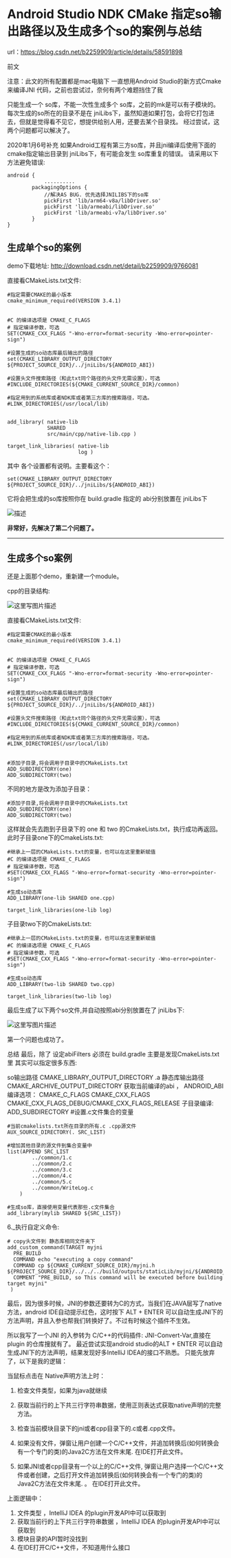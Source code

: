 # Android Studio NDK CMake 指定so输出路径以及生成多个so的案例与总结

url：https://blog.csdn.net/b2259909/article/details/58591898



前文

注意：此文的所有配置都是mac电脑下
一直想用Android Studio的新方式Cmake来编译JNI 代码，之前也尝试过，奈何有两个难题挡住了我

只能生成一个 so库，不能一次性生成多个 so库，之前的mk是可以有子模块的。
每次生成的so所在的目录不是在 jniLibs下，虽然知道如果打包，会将它打包进去，但就是觉得看不见它，想提供给别人用，还要去某个目录找。
经过尝试，这两个问题都可以解决了。

2020年1月6号补充
如果Android工程有第三方so库，并且jni编译后使用下面的cmake指定输出目录到 jniLibs下，有可能会发生 so库重复的错误。
请采用以下方法避免错误:

```
android {
 			..........
 		packagingOptions {
        	//解决AS BUG. 优先选择JNILIBS下的so库
        	pickFirst 'lib/arm64-v8a/libDriver.so'
        	pickFirst 'lib/armeabi/libDriver.so'
        	pickFirst 'lib/armeabi-v7a/libDriver.so'
   		}
}

```

## 生成单个so的案例

demo下载地址: http://download.csdn.net/detail/b2259909/9766081

直接看CMakeLists.txt文件:

```
#指定需要CMAKE的最小版本
cmake_minimum_required(VERSION 3.4.1)


#C 的编译选项是 CMAKE_C_FLAGS
# 指定编译参数，可选
SET(CMAKE_CXX_FLAGS "-Wno-error=format-security -Wno-error=pointer-sign")

#设置生成的so动态库最后输出的路径
set(CMAKE_LIBRARY_OUTPUT_DIRECTORY ${PROJECT_SOURCE_DIR}/../jniLibs/${ANDROID_ABI})

#设置头文件搜索路径（和此txt同个路径的头文件无需设置），可选
#INCLUDE_DIRECTORIES(${CMAKE_CURRENT_SOURCE_DIR}/common)

#指定用到的系统库或者NDK库或者第三方库的搜索路径，可选。
#LINK_DIRECTORIES(/usr/local/lib)


add_library( native-lib
             SHARED
             src/main/cpp/native-lib.cpp )

target_link_libraries( native-lib
                       log )

```

其中 各个设置都有说明。主要看这个：

```
set(CMAKE_LIBRARY_OUTPUT_DIRECTORY ${PROJECT_SOURCE_DIR}/../jniLibs/${ANDROID_ABI})
```

它将会把生成的so库按照你在 build.gradle 指定的 abi分别放置在 jniLibs下

![描述](images/a2f12534188289093a4ee475392925ee.png)

**非常好，先解决了第二个问题了。**

------

## 生成多个so案例

还是上面那个demo，重新建一个module。

cpp的目录结构:

![这里写图片描述](images/b128db121e72edca447f9804f68d7bd7.png)

直接看CMakeLists.txt文件:

```
#指定需要CMAKE的最小版本
cmake_minimum_required(VERSION 3.4.1)


#C 的编译选项是 CMAKE_C_FLAGS
# 指定编译参数，可选
SET(CMAKE_CXX_FLAGS "-Wno-error=format-security -Wno-error=pointer-sign")

#设置生成的so动态库最后输出的路径
set(CMAKE_LIBRARY_OUTPUT_DIRECTORY ${PROJECT_SOURCE_DIR}/../jniLibs/${ANDROID_ABI})

#设置头文件搜索路径（和此txt同个路径的头文件无需设置），可选
#INCLUDE_DIRECTORIES(${CMAKE_CURRENT_SOURCE_DIR}/common)

#指定用到的系统库或者NDK库或者第三方库的搜索路径，可选。
#LINK_DIRECTORIES(/usr/local/lib)


#添加子目录,将会调用子目录中的CMakeLists.txt
ADD_SUBDIRECTORY(one)
ADD_SUBDIRECTORY(two)

```

不同的地方是改为添加子目录：

```
#添加子目录,将会调用子目录中的CMakeLists.txt
ADD_SUBDIRECTORY(one)
ADD_SUBDIRECTORY(two)
```

这样就会先去跑到子目录下的 one 和 two 的CmakeLists.txt，执行成功再返回。
此时子目录one下的CmakeLists.txt:

```
#继承上一层的CMakeLists.txt的变量，也可以在这里重新赋值
#C 的编译选项是 CMAKE_C_FLAGS
# 指定编译参数，可选
#SET(CMAKE_CXX_FLAGS "-Wno-error=format-security -Wno-error=pointer-sign")

#生成so动态库
ADD_LIBRARY(one-lib SHARED one.cpp)

target_link_libraries(one-lib log)
```

子目录two下的CmakeLists.txt:

```
#继承上一层的CMakeLists.txt的变量，也可以在这里重新赋值
#C 的编译选项是 CMAKE_C_FLAGS
# 指定编译参数，可选
#SET(CMAKE_CXX_FLAGS "-Wno-error=format-security -Wno-error=pointer-sign")

#生成so动态库
ADD_LIBRARY(two-lib SHARED two.cpp)

target_link_libraries(two-lib log)
```

最后生成了以下两个so文件,并自动按照abi分别放置在了 jniLibs下:

![这里写图片描述](images/0f3c971b5850b1e99f69a43ab4ee29b5.png)



第一个问题也成功了。

总结
最后，除了 设定abiFilters 必须在 build.gradle
主要是发现CmakeLists.txt里 其实可以指定很多东西:

so输出路径 CMAKE_LIBRARY_OUTPUT_DIRECTORY
.a 静态库输出路径 CMAKE_ARCHIVE_OUTPUT_DIRECTORY
获取当前编译的abi ， ANDROID_ABI
编译选项：
CMAKE_C_FLAGS
CMAKE_CXX_FLAGS
CMAKE_CXX_FLAGS_DEBUG/CMAKE_CXX_FLAGS_RELEASE
子目录编译: ADD_SUBDIRECTORY
#设置.c文件集合的变量

```
#当前cmakelists.txt所在目录的所有.c .cpp源文件
AUX_SOURCE_DIRECTORY(. SRC_LIST)

#增加其他目录的源文件到集合变量中
list(APPEND SRC_LIST
        ../common/1.c
        ../common/2.c
        ../common/3.c
        ../common/4.c
        ../common/5.c
        ../common/WriteLog.c
    )

#生成so库，直接使用变量代表那些.c文件集合
add_library(mylib SHARED ${SRC_LIST})
```

6._执行自定义命令:

```
# copy头文件到 静态库相同文件夹下
add_custom_command(TARGET myjni
  PRE_BUILD
  COMMAND echo "executing a copy command"
  COMMAND cp ${CMAKE_CURRENT_SOURCE_DIR}/myjni.h ${PROJECT_SOURCE_DIR}/../../../build/outputs/staticLib/myjni/${ANDROID_ABI}
  COMMENT "PRE_BUILD, so This command will be executed before building target myjni"
 )
```

最后，因为很多时候，JNI的参数还要转为C的方式，当我们在JAVA层写了native方法，android IDE自动提示红色，这时按下 ALT + ENTER 可以自动生成JNI下的方法声明，并且入参也帮我们转换好了。不过有时候这个插件不生效。

所以我写了一个JNI 的入参转为 C/C++的代码插件: JNI-Convert-Var,直接在 plugin 的仓库搜就有了。
最近尝试实现android studio的ALT + ENTER 可以自动生成JNI下的方法声明，结果发现好多IntelliJ IDEA的接口不熟悉。 只能先放弃了，以下是我的逻辑：

当鼠标点击在 Native声明方法上时：

1. 检查文件类型，如果为java就继续

2. 获取当前行的上下共三行字符串数据，使用正则表达式获取native声明的完整方法。

3. 检查当前模块目录下的jni或者cpp目录下的.c或者.cpp文件。

4. 如果没有文件，弹窗让用户创建一个C/C++文件，并追加转换后(如何转换会有一个专门的类)的Java2C方法在文件末尾. 在IDE打开此文件。

5. 如果JNI或者cpp目录有一个以上的C/C++文件, 弹窗让用户选择一个C/C++文件或者创建，之后打开文件追加转换后(如何转换会有一个专门的类)的Java2C方法在文件末尾. 。 在IDE打开此文件。

上面逻辑中：

1. 文件类型 ，IntelliJ IDEA 的plugin开发API中可以获取到
2. 获取当前行的上下共三行字符串数据 ，IntelliJ IDEA 的plugin开发API中可以获取到
3. 模块目录的API暂时没找到
4. 在IDE打开C/C++文件，不知道用什么接口